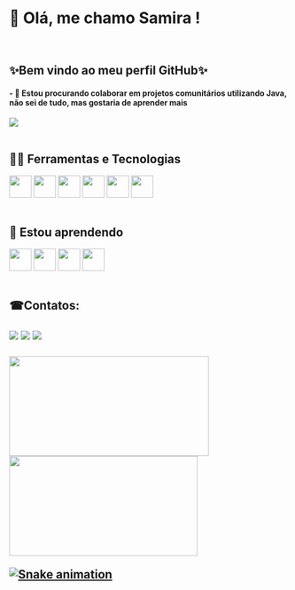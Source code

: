 <h1> 👋 Olá, me chamo Samira ! </h1>
<br>
<h2>✨Bem vindo ao meu perfil GitHub✨</h2>

<div><h4>- 👯 Estou procurando colaborar em projetos comunitários utilizando Java, não sei de tudo, mas gostaria de aprender mais</h4></div>
<div><img src="https://c.tenor.com/4g17BhQWFQkAAAAM/bug-developer.gif" /></div>

<br>
<div>
<h2>👩‍💻 Ferramentas e Tecnologias</h2>
<img src="https://cdn.jsdelivr.net/gh/devicons/devicon/icons/git/git-original.svg" width="40" height="40"/> <img src="https://cdn.jsdelivr.net/gh/devicons/devicon/icons/github/github-original.svg" width="40" height="40"/> <img src="https://cdn.jsdelivr.net/gh/devicons/devicon/icons/pycharm/pycharm-original.svg" width="40" height="40"/> <img src="https://cdn.jsdelivr.net/gh/devicons/devicon/icons/vscode/vscode-original.svg" width="40" height="40"/> <img src="https://cdn.jsdelivr.net/gh/devicons/devicon/icons/mysql/mysql-original.svg" width="40" height="40"/> <img src="https://cdn.jsdelivr.net/gh/devicons/devicon/icons/figma/figma-original.svg" width="40" height="40"/>
</div>

<br>
<div>
<h2>🌱 Estou aprendendo</h2>
<img src="https://cdn.jsdelivr.net/gh/devicons/devicon/icons/java/java-original.svg" width="40" height="40"/> <img src="https://cdn.jsdelivr.net/gh/devicons/devicon/icons/python/python-plain.svg" width="40" height="40"/> <img src="https://cdn.jsdelivr.net/gh/devicons/devicon/icons/mysql/mysql-original.svg" width="40" height="40"/> <img src="https://cdn.jsdelivr.net/gh/devicons/devicon/icons/figma/figma-original.svg" width="40" height="40"/>
</div>

<br>
<h2>☎Contatos:<h2>
<div>
<a href="https://www.instagram.com/_samirinn_/" target="_blank"><img src="https://img.shields.io/badge/-Instagram-%23E4405F?style=for-the-badge&logo=instagram&logoColor=white" target="_blank"></a>
<a href = "mailto:samira.depaula.diniz.alves@gmail.com"><img src="https://img.shields.io/badge/Gmail-D14836?style=for-the-badge&logo=gmail&logoColor=white" target="_blank"></a>
<a href="https://www.linkedin.com/in/samira-de-paula-diniz-alves-877a481a1/" target="_blank"><img src="https://img.shields.io/badge/-LinkedIn-%230077B5?style=for-the-badge&logo=linkedin&logoColor=white" target="_blank"></a>   
</div>
  
<br>  
<div>
<a href="https://github.com/samiraDiniz">
<img height="180em" src="https://github-readme-stats.vercel.app/api/top-langs/?username=samiraDiniz&layout=compact&langs_count=7&theme=dracula" width="360" heigth="180"/>
<img height="180em" src="https://github-readme-stats.vercel.app/api?username=samiraDiniz&show_icons=true&theme=dracula&include_all_commits=true&count_private=true" width="340" heigth="160"/>
</div>
  
![Snake animation](https://github.com/samiraDiniz/samiraDiniz/blob/output/github-contribution-grid-snake.svg)
